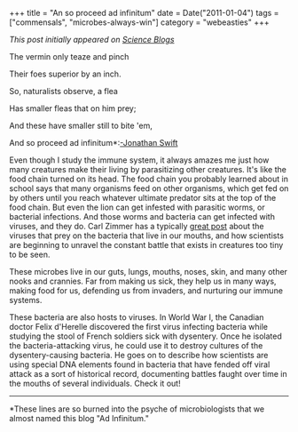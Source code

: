 +++
title = "An so proceed ad infinitum"
date = Date("2011-01-04")
tags = ["commensals", "microbes-always-win"]
category = "webeasties"
+++

_This post initially appeared on [Science Blogs](http://scienceblogs.com/webeasties)_

The vermin only teaze and pinch

Their foes superior by an inch.

So, naturalists observe, a flea

Has smaller fleas that on him prey;

And these have smaller still to bite 'em,

And so proceed ad infinitum*:[-Jonathan Swift](http://www.online-literature.com/swift/3515/)

Even though I study the immune system, it always amazes me just how many creatures make their living by parasitizing other creatures. It's like the food chain turned on its head. The food chain you probably learned about in school says that many organisms feed on other organisms, which get fed on by others until you reach whatever ultimate predator sits at the top of the food chain. 
But even the lion can get infested with parasitic worms, or bacterial infections. And those worms and bacteria can get infected with viruses, and they do. Carl Zimmer has a typically [great post](http://goo.gl/RDJo7) about the viruses that prey on the bacteria that live in our mouths, and how scientists are beginning to unravel the constant battle that exists in creatures too tiny to be seen.

These microbes live in our guts, lungs, mouths, noses, skin, and many other nooks and crannies. Far from making us sick, they help us in many ways, making food for us, defending us from invaders, and nurturing our immune systems.

These bacteria are also hosts to viruses. In World War I, the Canadian doctor Felix d'Herelle discovered the first virus infecting bacteria while studying the stool of French soldiers sick with dysentery. Once he isolated the bacteria-attacking virus, he could use it to destroy cultures of the dysentery-causing bacteria. 
He goes on to describe how scientists are using special DNA elements found in bacteria that have fended off viral attack as a sort of historical record, documenting battles faught over time in the mouths of several individuals. Check it out!

---

*These lines are so burned into the psyche of microbiologists that we almost named this blog "Ad Infinitum." 

      
  
